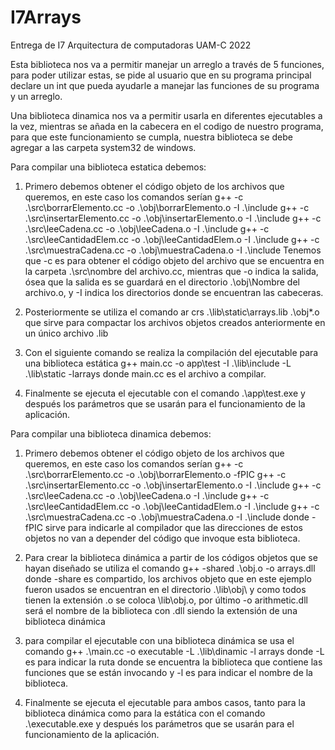 # I7Arrays
Entrega de I7 Arquitectura de computadoras UAM-C 2022

Esta biblioteca nos va a permitir manejar un arreglo a través de 5 funciones, para poder utilizar estas, se pide al usuario que en su programa principal declare un int que pueda ayudarle a manejar las funciones de su programa y un arreglo. 

Una biblioteca dinamica nos va a permitir usarla en diferentes ejecutables a la vez, mientras se añada en la cabecera en el codigo de nuestro programa, para que este funcionamiento se cumpla, nuestra biblioteca se debe agregar a las carpeta system32 de windows.

Para compilar una biblioteca estatica debemos:

1.	Primero debemos obtener el código objeto de los archivos que queremos, en este caso los comandos serían 
g++ -c .\src\borrarElemento.cc -o .\obj\borrarElemento.o -I .\include
g++ -c .\src\insertarElemento.cc -o .\obj\insertarElemento.o -I .\include
g++ -c .\src\leeCadena.cc -o .\obj\leeCadena.o -I .\include
g++ -c .\src\leeCantidadElem.cc -o .\obj\leeCantidadElem.o -I .\include
g++ -c .\src\muestraCadena.cc -o .\obj\muestraCadena.o -I .\include
Tenemos que -c es para obtener el código objeto del archivo que se encuentra en la carpeta .\src\nombre del archivo.cc, mientras que -o indica la salida, ósea que la salida es se guardará en el directorio .\obj\Nombre del archivo.o, y -I indica los directorios donde se encuentran las cabeceras.

2.	Posteriormente se utiliza el comando ar crs .\lib\static\arrays.lib .\obj\*.o que sirve para compactar los archivos objetos creados anteriormente en un único archivo .lib

3.	Con el siguiente comando se realiza la compilación del ejecutable para una biblioteca estática g++ main.cc -o app\test -I .\lib\include -L .\lib\static -larrays donde main.cc es el archivo a compilar.
4.	Finalmente se ejecuta el ejecutable con el comando .\app\test.exe
y después los parámetros que se usarán para el funcionamiento de la aplicación.


Para compilar una biblioteca dinamica debemos:

1.	Primero debemos obtener el código objeto de los archivos que queremos, en este caso los comandos serían 
g++ -c .\src\borrarElemento.cc -o .\obj\borrarElemento.o -fPIC
g++ -c .\src\insertarElemento.cc -o .\obj\insertarElemento.o -I .\include
g++ -c .\src\leeCadena.cc -o .\obj\leeCadena.o -I .\include
g++ -c .\src\leeCantidadElem.cc -o .\obj\leeCantidadElem.o -I .\include
g++ -c .\src\muestraCadena.cc -o .\obj\muestraCadena.o -I .\include
donde -fPIC sirve para indicarle al compilador que las direcciones de estos objetos no van a depender del código que invoque esta biblioteca.

2.	Para crear la biblioteca dinámica a partir de los códigos objetos que se hayan diseñado se utiliza el comando g++ -shared .\obj\.o -o arrays.dll donde -share es compartido, los archivos objeto que en este ejemplo fueron usados se encuentran en el directorio  .\lib\obj\ y como todos tienen la extensión .o se coloca \lib\obj\.o, por último -o arithmetic.dll será el nombre de la biblioteca con .dll siendo la extensión de una biblioteca dinámica

3.	para compilar el ejecutable con una biblioteca dinámica se usa el comando g++ .\main.cc -o executable -L .\lib\dinamic -l arrays donde -L es para indicar la ruta donde se encuentra la biblioteca que contiene las funciones que se están invocando y -l es para indicar el nombre de la biblioteca.

4.	Finalmente se ejecuta el ejecutable para ambos casos, tanto para la biblioteca dinámica como para la estática con el comando .\executable.exe y después los parámetros que se usarán para el funcionamiento de la aplicación.
